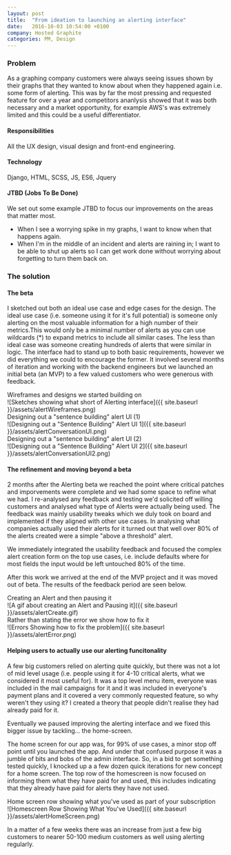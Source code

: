 ```yaml
---
layout: post
title:  "From ideation to launching an alerting interface"
date:   2016-10-03 10:54:00 +0100
company: Hosted Graphite
categories: PM, Design
---
```

### Problem

As a graphing company customers were always seeing issues shown by their graphs that they wanted to know about when they happened again i.e. some form of alerting. This was by far the most pressing and requested feature for over a year and competitors ananlysis showed that it was both necessary and a market opportunity, for example AWS's was extremely limited and this could be a useful differentiator.

#### Responsibilities

All the UX design, visual design and front-end engineering.

#### Technology

Django, HTML, SCSS, JS, ES6, Jquery

#### JTBD (Jobs To Be Done)

We set out some example JTBD to focus our improvements on the areas that matter most.

* When I see a worrying spike in my graphs, I want to know when that happens again.
* When I'm in the middle of an incident and alerts are raining in; I want to be able to shut up alerts so I can get work done without worrying about forgetting to turn them back on.

### The solution

#### The beta

I sketched out both an ideal use case and edge cases for the design. The ideal use case (i.e. someone using it for it's full potential) is someone only alerting on the most valuable information for a high number of their metrics.This would only be a minimal number of alerts as you can use wildcards (\*) to expand metrics to include all similar cases. The less than ideal case was someone creating hundreds of alerts that were similar in logic. The interface had to stand up to both basic requirements, however we did everything we could to encourage the former. It involved several months of iteration and working with the backend engineers but we launched an initial beta (an MVP) to a few valued customers who were generous with feedback.

<div class="centre-contents">
  <span class="img-title">Wireframes and designs we started building on</span>
</div>
![Sketches showing what short of Alerting interface]({{ site.baseurl }}/assets/alertWireframes.png)

<div class="centre-contents">
  <span class="img-title">Designing out a "sentence building" alert UI (1)</span>
</div>
![Designing out a "Sentence Building" Alert UI 1]({{ site.baseurl }}/assets/alertConversationUI.png)

<div class="centre-contents">
  <span class="img-title">Designing out a "sentence building" alert UI (2)</span>
</div>
![Designing out a "Sentence Building" Alert UI 2]({{ site.baseurl }}/assets/alertConversationUI2.png)

#### The refinement and moving beyond a beta

2 months after the Alerting beta we reached the point where critical patches and imporvements were complete and we had some space to refine what we had. I re-analysed any feedback and testing we'd solicited off willing customers and analysed what type of Alerts were actually being used. The feedback was mainly usability tweaks which we duly took on board and implemented if they aligned with other use cases. In analysing what companies actually used their alerts for it turned out that well over 80% of the alerts created were a simple "above a threshold" alert.

We immediately integrated the usability feedback and focused the complex alert creation form on the top use cases, i.e. include defaults where for most fields the input would be left untouched 80% of the time.

After this work we arrived at the end of the MVP project and it was moved out of beta. The results of the feedback period are seen below.

<div class="centre-contents">
  <span class="img-title">Creating an Alert and then pausing it</span>
</div>
![A gif about creating an Alert and Pausing it]({{ site.baseurl }}/assets/alertCreate.gif)

<div class="centre-contents">
  <span class="img-title">Rather than stating the error we show how to fix it</span>
</div>
![Errors Showing how to fix the problem]({{ site.baseurl }}/assets/alertError.png)

#### Helping users to actually use our alerting funcitonality

A few big customers relied on alerting quite quickly, but there was not a lot of mid level usage (i.e. people using it for 4-10 critical alerts, what we considered it most useful for). It was a top level menu item, everyone was included in the mail campaigns for it and it was included in everyone's payment plans and it covered a very commonly requested feature, so why weren't they using it? I created a theory that people didn't realise they had already paid for it.

Eventually we paused improving the alerting interface and we fixed this bigger issue by tackling... the home-screen.

The home screen for our app was, for 99% of use cases, a minor stop off point until you launched the app. And under that confused purpose it was a jumble of bits and bobs of the admin interface. So, in a bid to get something tested quickly, I knocked up a a few dozen quick iterations for new concept for a home screen. The top row of the homescreen is now focused on informing them what they have paid for and used, this includes indicating that they already have paid for alerts they have not used.

<div class="centre-contents">
  <span class="img-title">Home screen row showing what you've used as part of your subscription</span>
</div>
![Homescreen Row Showing What You've Used]({{ site.baseurl }}/assets/alertHomeScreen.png)

In a matter of a few weeks there was an increase from just a few big customers to nearer 50-100 medium customers as well using alerting regularly.

